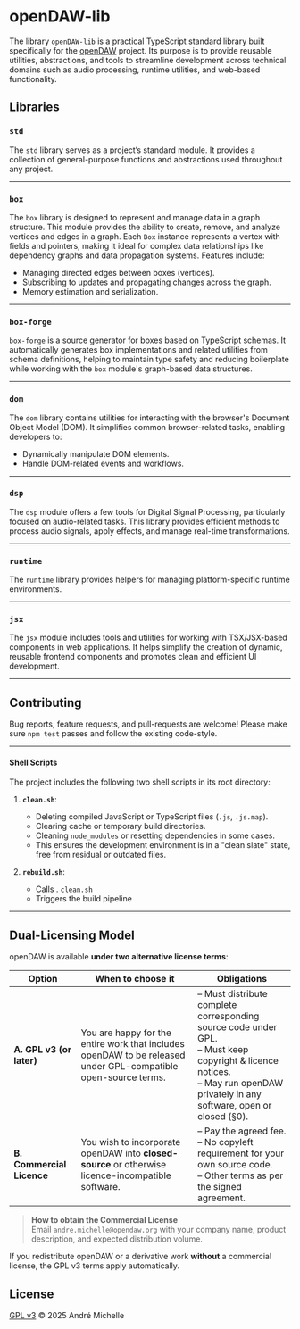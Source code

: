 # openDAW-lib

The library `openDAW-lib` is a practical TypeScript standard library built specifically for
the [openDAW](https://github.com/andremichelle/openDAW) project. Its purpose is to provide reusable utilities,
abstractions, and tools to streamline development across technical domains such as audio processing, runtime utilities,
and web-based functionality.

## Libraries

### `std`

The `std` library serves as a project’s standard module. It provides a collection of general-purpose
functions and abstractions used throughout any project.

---

### `box`

The `box` library is designed to represent and manage data in a graph structure. This module provides the ability to
create, remove, and analyze vertices and edges in a graph. Each `Box` instance represents a vertex with fields and
pointers, making it ideal for complex data relationships like dependency graphs and data propagation systems. Features
include:

- Managing directed edges between boxes (vertices).
- Subscribing to updates and propagating changes across the graph.
- Memory estimation and serialization.

---

### `box-forge`

`box-forge` is a source generator for boxes based on TypeScript schemas. It automatically generates box implementations
and related utilities from schema definitions, helping to maintain type safety and reducing boilerplate while working
with the `box` module's graph-based data structures.

---

### `dom`

The `dom` library contains utilities for interacting with the browser's Document Object Model (DOM). It simplifies
common browser-related tasks, enabling developers to:

- Dynamically manipulate DOM elements.
- Handle DOM-related events and workflows.

---

### `dsp`

The `dsp` module offers a few tools for Digital Signal Processing, particularly focused on audio-related tasks. This library
provides efficient methods to process audio signals, apply effects, and manage real-time transformations.

---

### `runtime`

The `runtime` library provides helpers for managing platform-specific runtime environments.

---

### `jsx`

The `jsx` module includes tools and utilities for working with TSX/JSX-based components in web applications. It helps
simplify the creation of dynamic, reusable frontend components and promotes clean and efficient UI development.

---

## Contributing

Bug reports, feature requests, and pull-requests are welcome!
Please make sure `npm test` passes and follow the existing code-style.

---

#### Shell Scripts

The project includes the following two shell scripts in its root directory:

1. **`clean.sh`**:
    - Deleting compiled JavaScript or TypeScript files (`.js`, `.js.map`).
    - Clearing cache or temporary build directories.
    - Cleaning `node_modules` or resetting dependencies in some cases.
    - This ensures the development environment is in a "clean slate" state, free from residual or outdated files.

2. **`rebuild.sh`**:
    - Calls . `clean.sh`
    - Triggers the build pipeline

---

## Dual-Licensing Model

openDAW is available **under two alternative license terms**:

| Option                    | When to choose it                                                                                              | Obligations                                                                                                                                                                      |
|---------------------------|----------------------------------------------------------------------------------------------------------------|----------------------------------------------------------------------------------------------------------------------------------------------------------------------------------|
| **A. GPL v3 (or later)**  | You are happy for the entire work that includes openDAW to be released under GPL-compatible open-source terms. | – Must distribute complete corresponding source code under GPL.<br>– Must keep copyright & licence notices.<br>– May run openDAW privately in any software, open or closed (§0). |
| **B. Commercial Licence** | You wish to incorporate openDAW into **closed-source** or otherwise licence-incompatible software.             | – Pay the agreed fee.<br>– No copyleft requirement for your own source code.<br>– Other terms as per the signed agreement.                                                       |

> **How to obtain the Commercial License**  
> Email `andre.michelle@opendaw.org` with your company name, product description, and expected distribution volume.

If you redistribute openDAW or a derivative work **without** a commercial license, the GPL v3 terms apply automatically.

## License

[GPL v3](https://www.gnu.org/licenses/gpl-3.0.txt) © 2025 André Michelle